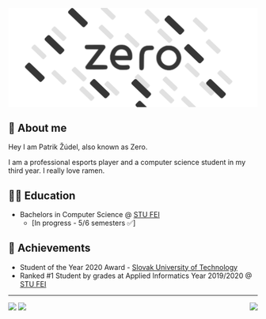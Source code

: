 <p align="center"><img src='/LogoDark.svg?sanitize=true#gh-light-mode-only' style="display: block;margin-left: auto;margin-right: auto;width="50%"></p>

## 🍜 About me

Hey I am Patrik Žúdel, also known as Zero. 

I am a professional esports player and a computer science student in my third year. I really love ramen.

## 👨‍🎓 Education

- Bachelors in Computer Science @ [STU FEI](https://www.fei.stuba.sk/) 
  - [In progress - 5/6 semesters ✅] 

## 🥇 Achievements

- Student of the Year 2020 Award - [Slovak University of Technology](https://www.stuba.sk/sk/diani-na-stu/prehlad-aktualit/rektor-stu-miroslav-fikar-udelil-ocenenia-student-roka-2020.html?page_id=13848)
- Ranked #1 Student by grades at Applied Informatics Year 2019/2020 @ [STU FEI](https://www.fei.stuba.sk/)

---

<a href="https://twitter.com/PatrikZero"><img src="https://img.shields.io/twitter/follow/patrikzero?style=flat-square&color=555555&labelColor=black&logo=twitter&label=@PatrikZero"></a>  <img src="https://img.shields.io/github/followers/patrikzudel?style=flat-square&color=555555&labelColor=black&logo=github&label=patrikzudel"><img src="https://visitor-badge.glitch.me/badge?page_id=patrikzudel.patrikzudel&left_color=black&right_color=black" align="right">
